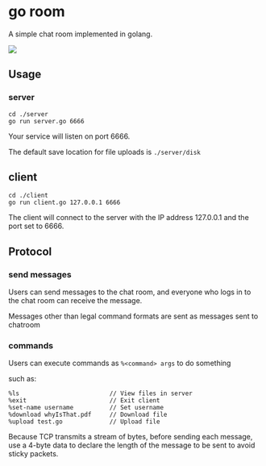 # go room
A simple chat room implemented in golang.

![](https://img.shields.io/badge/language-golang-brightgreen.svg?style=plastic)

## Usage

### server

```
cd ./server
go run server.go 6666
```

Your service will listen on port 6666.

The default save location for file uploads is `./server/disk` 



## client

```
cd ./client
go run client.go 127.0.0.1 6666
```

The client will connect to the server with the IP address 127.0.0.1 and the port set to 6666.



## Protocol

### send messages

Users can send messages to the chat room, and everyone who logs in to the chat room can receive the message.

Messages other than legal command formats are sent as messages sent to chatroom



### commands

Users can execute commands as `%<command> args` to do something

such as:
```
%ls                         // View files in server
%exit                       // Exit client
%set-name username          // Set username
%download whyIsThat.pdf     // Download file
%upload test.go             // Upload file
```

Because TCP transmits a stream of bytes, before sending each message, use a 4-byte data to declare the length of the message to be sent to avoid sticky packets.



